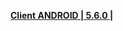 **[Client ANDROID | 5.6.0 |](https://d2wztyirwsuyyo.cloudfront.net/ptpublic/bh3_global/20220401231039_d3vouHnQwoEmaLWb/20220330-220441-global_android_sim-Global-v5_6-final-4a51c6223034-3654-5.6.0-ASB-Win108-Agent2-829.apk)**
